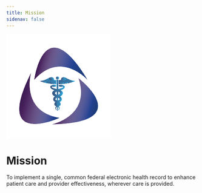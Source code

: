 ```yaml
---
title: Mission
sidenav: false
---
```

![](/static/footer-logo-test.png)

# Mission

To implement a single, common federal electronic health record to enhance patient care and provider effectiveness, wherever care is provided.